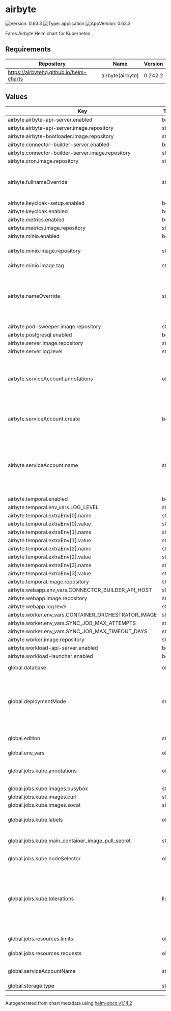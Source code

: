 # airbyte

![Version: 0.63.3](https://img.shields.io/badge/Version-0.63.3-informational?style=flat-square) ![Type: application](https://img.shields.io/badge/Type-application-informational?style=flat-square) ![AppVersion: 0.63.3](https://img.shields.io/badge/AppVersion-0.63.3-informational?style=flat-square)

Faros Airbyte Helm chart for Kubernetes

## Requirements

| Repository | Name | Version |
|------------|------|---------|
| https://airbytehq.github.io/helm-charts | airbyte(airbyte) | 0.242.2 |

## Values

| Key | Type | Default | Description |
|-----|------|---------|-------------|
| airbyte.airbyte-api-server.enabled | bool | `true` |  |
| airbyte.airbyte-api-server.image.repository | string | `"airbyte/airbyte-api-server"` |  |
| airbyte.airbyte-bootloader.image.repository | string | `"airbyte/bootloader"` |  |
| airbyte.connector-builder-server.enabled | bool | `false` |  |
| airbyte.connector-builder-server.image.repository | string | `"airbyte/connector-builder-server"` |  |
| airbyte.cron.image.repository | string | `"airbyte/cron"` |  |
| airbyte.fullnameOverride | string | `""` | String to fully override airbyte.fullname template with a string |
| airbyte.keycloak-setup.enabled | bool | `false` |  |
| airbyte.keycloak.enabled | bool | `false` |  |
| airbyte.metrics.enabled | bool | `false` |  |
| airbyte.metrics.image.repository | string | `"airbyte/metrics-reporter"` |  |
| airbyte.minio.enabled | bool | `true` |  |
| airbyte.minio.image.repository | string | `"minio/minio"` | Minio image used by Minio helm chart |
| airbyte.minio.image.tag | string | `"RELEASE.2023-11-20T22-40-07Z"` | Minio tag image |
| airbyte.nameOverride | string | `""` | String to partially override airbyte.fullname template with a string (will prepend the release name) |
| airbyte.pod-sweeper.image.repository | string | `"bitnami/kubectl"` |  |
| airbyte.postgresql.enabled | bool | `true` |  |
| airbyte.server.image.repository | string | `"airbyte/server"` |  |
| airbyte.server.log.level | string | `"DEBUG"` |  |
| airbyte.serviceAccount.annotations | object | `{}` | Annotations for service account. Evaluated as a template. Only used if `create` is `true`. |
| airbyte.serviceAccount.create | bool | `true` | Specifies whether a ServiceAccount should be created |
| airbyte.serviceAccount.name | string | `"airbyte-admin"` | Name of the service account to use. If not set and create is true, a name is generated using the fullname template. |
| airbyte.temporal.enabled | bool | `true` |  |
| airbyte.temporal.env_vars.LOG_LEVEL | string | `"info"` |  |
| airbyte.temporal.extraEnv[0].name | string | `"POSTGRES_TLS_ENABLED"` |  |
| airbyte.temporal.extraEnv[0].value | string | `"true"` |  |
| airbyte.temporal.extraEnv[1].name | string | `"POSTGRES_TLS_DISABLE_HOST_VERIFICATION"` |  |
| airbyte.temporal.extraEnv[1].value | string | `"true"` |  |
| airbyte.temporal.extraEnv[2].name | string | `"SQL_TLS_ENABLED"` |  |
| airbyte.temporal.extraEnv[2].value | string | `"true"` |  |
| airbyte.temporal.extraEnv[3].name | string | `"SQL_TLS_DISABLE_HOST_VERIFICATION"` |  |
| airbyte.temporal.extraEnv[3].value | string | `"true"` |  |
| airbyte.temporal.image.repository | string | `"temporalio/auto-setup"` |  |
| airbyte.webapp.env_vars.CONNECTOR_BUILDER_API_HOST | string | `"localhost"` |  |
| airbyte.webapp.image.repository | string | `"airbyte/webapp"` |  |
| airbyte.webapp.log.level | string | `"DEBUG"` |  |
| airbyte.worker.env_vars.CONTAINER_ORCHESTRATOR_IMAGE | string | `"airbyte/container-orchestrator:0.63.3"` |  |
| airbyte.worker.env_vars.SYNC_JOB_MAX_ATTEMPTS | string | `"2"` |  |
| airbyte.worker.env_vars.SYNC_JOB_MAX_TIMEOUT_DAYS | string | `"1"` |  |
| airbyte.worker.image.repository | string | `"airbyte/worker"` |  |
| airbyte.workload-api-server.enabled | bool | `false` |  |
| airbyte.workload-launcher.enabled | bool | `false` |  |
| global.database | object | `{"type":"internal"}` | Database configuration |
| global.deploymentMode | string | `"oss"` | Deployment mode, whether or not render the default env vars and volumes in deployment spec |
| global.edition | string | `"community"` | Edition; "community" or "pro" |
| global.env_vars | object | `{}` |  |
| global.jobs.kube.annotations | object | `{}` | key/value annotations applied to kube jobs |
| global.jobs.kube.images.busybox | string | `"busybox:1.35"` |  |
| global.jobs.kube.images.curl | string | `"curlimages/curl:7.87.0"` |  |
| global.jobs.kube.images.socat | string | `"alpine/socat:1.7.4.4-r0"` |  |
| global.jobs.kube.labels | object | `{}` | key/value labels applied to kube jobs |
| global.jobs.kube.main_container_image_pull_secret | string | `""` | image pull secret to use for job pod |
| global.jobs.kube.nodeSelector | object | `{}` | Node labels for pod assignment |
| global.jobs.kube.tolerations | list | `[]` | Node tolerations for pod assignment  Any boolean values should be quoted to ensure the value is passed through as a string. |
| global.jobs.resources.limits | object | `{}` | Job resource limits |
| global.jobs.resources.requests | object | `{}` | Job resource requests |
| global.serviceAccountName | string | `"airbyte-admin"` | Service Account name override |
| global.storage.type | string | `"minio"` |  |

----------------------------------------------
Autogenerated from chart metadata using [helm-docs v1.14.2](https://github.com/norwoodj/helm-docs/releases/v1.14.2)

